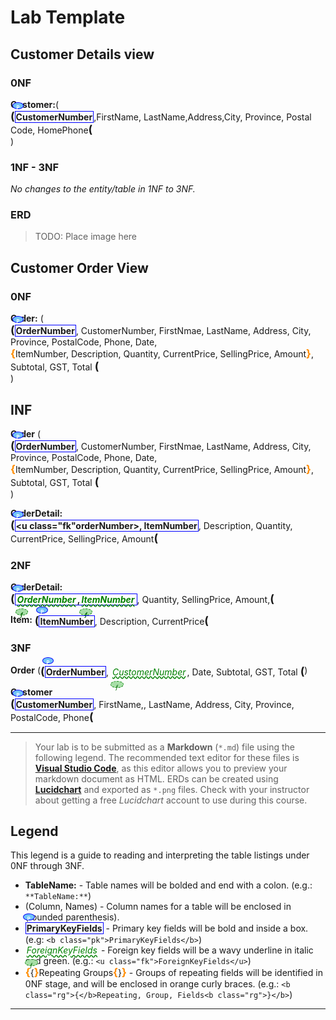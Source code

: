 # Lab Template

## Customer Details view

### 0NF

**Customer:**(<span class="md"><b class="pk">CustomerNumber</b>,FirstName, LastName,Address,City, Province, Postal Code, HomePhone</span>)

### 1NF - 3NF

*No changes to the entity/table in 1NF to 3NF.*

### ERD

> TODO: Place image here

## Customer Order View

### 0NF 

**Order:** (<span class="md"><b class="pk">OrderNumber</b>, CustomerNumber, FirstNmae, LastName, Address, City, Province, PostalCode, Phone, Date, <b class="rg">ItemNumber, Description, Quantity, CurrentPrice, SellingPrice, Amount</b>, Subtotal, GST, Total </span>)

## INF

**Order** (<span class="md"><b class="pk">OrderNumber</b>, CustomerNumber, FirstNmae, LastName, Address, City, Province, PostalCode, Phone, Date, <b class="rg">ItemNumber, Description, Quantity, CurrentPrice, SellingPrice, Amount</b>, Subtotal, GST, Total </span>)

**OrderDetail:** <span class="md"><b class="pk"><u class="fk"orderNumber></u>, ItemNumber</b>, Description, Quantity, CurrentPrice, SellingPrice, Amount</span>

### 2NF

**OrderDetail:** <span class="md"><b class="pk"><u class="fk">OrderNumber</u>,<u class="fk">ItemNumber</u></b>, Quantity, SellingPrice, Amount,</span>

**Item:** <span class="md"><b class="pk">ItemNumber</b>, Description, CurrentPrice</span>

### 3NF

**Order** (<span class="md"><b class="pk">OrderNumber</b>, <u class="fk">CustomerNumber</u>, Date, Subtotal, GST, Total </span>)

**Customer** <span class="md"><b class="pk">CustomerNumber</b>, FirstName,, LastName, Address, City, Province, PostalCode, Phone</span>

----
> Your lab is to be submitted as a **Markdown** (`*.md`) file using the following legend. The recommended text editor for these files is [**Visual Studio Code**](https://code.visualstudio.com), as this editor allows you to preview your markdown document as HTML. ERDs can be created using [**Lucidchart**](https://www.lucidchart.com/) and exported as `*.png` files. Check with your instructor about getting a free *Lucidchart* account to use during this course.

## Legend

This legend is a guide to reading and interpreting the table listings under 0NF through 3NF.

- **TableName:** - Table names will be bolded and end with a colon. (e.g.: `**TableName:**`)
- (Column, Names) - Column names for a table will be enclosed in (rounded parenthesis).
- <b class="pk">PrimaryKeyFields</b> - Primary key fields will be bold and inside a box. (e.g: `<b class="pk">PrimaryKeyFields</b>`)
- <u class="fk">ForeignKeyFields</u> - Foreign key fields will be a wavy underline in italic and green. (e.g.: `<u class="fk">ForeignKeyFields</u>`)
- <b class="rg">{</b>Repeating Groups<b class="rg">}</b> - Groups of repeating fields will be identified in 0NF stage, and will be enclosed in orange curly braces. (e.g.: `<b class="rg">{</b>Repeating, Group, Fields<b class="rg">}</b>`)



----

<style type="text/css">
.md{
    display: inline-block;
    vertical-align: top;
    white-space: normal;
}
.md::before{
    content: '(';
    font-size: 1.25em;
    font-weight: bold;
}
.md::after{
    content: '(';
    font-size: 1.25em;
    font-weight: bold;
}
.pk {
    font-weight: bold;
    display: inline-block;
    border: solid thin blue;
    padding: 0 1px;
    position: relative;
}
.pk::before{
    content: 'P';
    font-size: .55em;
    font-weight: bold;
    color: white;
    background-color: #72c4f7;
    position: absolute;
    left: -5px;
    top: -15px;
    border-radius: 50%;
    border: solid thin blue;
    width: 1.4em;
    height: 3px;
    padding: 3px;
    text-align: center;
}
.fk {
    color: green;
    font-style: italic;
    text-decoration: wavy underline green; 
    padding: 0 2px;
    position: relative;   
}
.fk::before{
    content: 'f';
    font-size: .65em;
    position: absolute;
    left: -1px;
    bottom: -17px;
    color: darkgreen;
    background-color: #a7dea7;
    border-radius: 50%;
    border: dashed thin green;
    width: 1.4em;
    height: 3px;
    padding: 3px;
    text-align: center;
}
.rg {
    display: inline-block;
    color: inherit;
    font-size: 1em;
    font-weight: normal;
}
.rg::before{
    content: '\007B';
    color: darkorange;
    font-size: 1.2em;
    font-weight: bold;  
}
.rg::after{
    content: '\007D';
    color: darkorange;
    font-size: 1.2em;
    font-weight: bold;  
}

.note {
    font-weight: bold;
    color: brown;
    font-size: 1.1em;
}
</style>